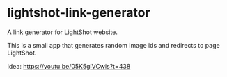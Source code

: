 # lightshot-link-generator
A link generator for LightShot website.

This is a small app that generates random image ids and redirects to page LightShot.

Idea: https://youtu.be/05K5glVCwis?t=438
